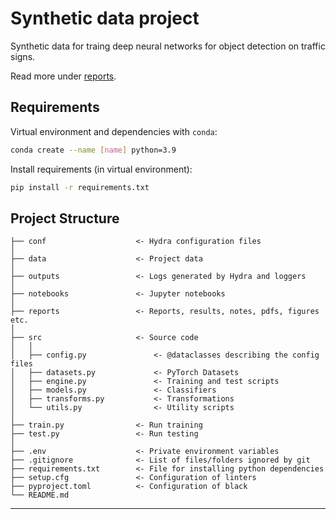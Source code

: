 Synthetic data project
==============================

Synthetic data for traing deep neural networks for object detection on traffic signs.

Read more under [reports](reports).


## Requirements
Virtual environment and dependencies with `conda`:
```bash
conda create --name [name] python=3.9
```

Install requirements (in virtual environment): 
```bash
pip install -r requirements.txt
```



## Project Structure


```
├── conf                    <- Hydra configuration files
│
├── data                    <- Project data
│
├── outputs                 <- Logs generated by Hydra and loggers
│
├── notebooks               <- Jupyter notebooks
│
├── reports                 <- Reports, results, notes, pdfs, figures etc.
│
├── src                     <- Source code
│   │
│   ├── config.py               <- @dataclasses describing the config files
│   ├── datasets.py             <- PyTorch Datasets
│   ├── engine.py               <- Training and test scripts
│   ├── models.py               <- Classifiers
│   ├── transforms.py           <- Transformations
│   └── utils.py                <- Utility scripts
│
├── train.py                <- Run training
├── test.py                 <- Run testing
│
├── .env                    <- Private environment variables
├── .gitignore              <- List of files/folders ignored by git
├── requirements.txt        <- File for installing python dependencies
├── setup.cfg               <- Configuration of linters
├── pyproject.toml          <- Configuration of black
└── README.md
```


--------



